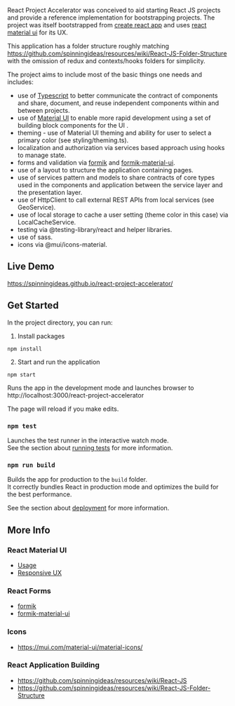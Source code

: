 React Project Accelerator was conceived to aid starting React JS projects and provide a reference implementation for bootstrapping projects. The project was itself bootstrapped from [create react app](https://reactjs.org/docs/create-a-new-react-app.html) and uses [react material ui](https://mui.com/) for its UX.

This application has a folder structure roughly matching https://github.com/spinningideas/resources/wiki/React-JS-Folder-Structure with the omission of redux and contexts/hooks folders for simplicity.

The project aims to include most of the basic things one needs and includes:

- use of [Typescript](https://www.typescriptlang.org/) to better communicate the contract of components and share, document, and reuse independent components within and between projects.
- use of [Material UI](https://mui.com/material-ui/getting-started/overview/) to enable more rapid development using a set of building block components for the UI .
- theming - use of Material UI theming and ability for user to select a primary color (see styling/theming.ts).
- localization and authorization via services based approach using hooks to manage state.
- forms and validation via [formik](https://jaredpalmer.com/formik/) and [formik-material-ui](https://stackworx.github.io/formik-mui/).
- use of a layout to structure the application containing pages.
- use of services pattern and models to share contracts of core types used in the components and application between the service layer and the presentation layer.
- use of HttpClient to call external REST APIs from local services (see GeoService).
- use of local storage to cache a user setting (theme color in this case) via LocalCacheService.
- testing via @testing-library/react and helper libraries.
- use of sass.
- icons via @mui/icons-material.

## Live Demo

https://spinningideas.github.io/react-project-accelerator/

## Get Started

In the project directory, you can run:

1. Install packages

`npm install`

2. Start and run the application

`npm start`

Runs the app in the development mode and launches browser to http://localhost:3000/react-project-accelerator

The page will reload if you make edits.

### `npm test`

Launches the test runner in the interactive watch mode.<br />
See the section about [running tests](https://facebook.github.io/create-react-app/docs/running-tests) for more information.

### `npm run build`

Builds the app for production to the `build` folder.<br />
It correctly bundles React in production mode and optimizes the build for the best performance.

See the section about [deployment](https://facebook.github.io/create-react-app/docs/deployment) for more information.

## More Info

### React Material UI

- [Usage](https://material-ui.com/getting-started/usage/)
- [Responsive UX](https://material-ui.com/guides/responsive-ui/)

### React Forms

- [formik](https://jaredpalmer.com/formik/)
- [formik-material-ui](https://stackworx.github.io/formik-material-ui/)

### Icons

- https://mui.com/material-ui/material-icons/

### React Application Building

- https://github.com/spinningideas/resources/wiki/React-JS
- https://github.com/spinningideas/resources/wiki/React-JS-Folder-Structure
